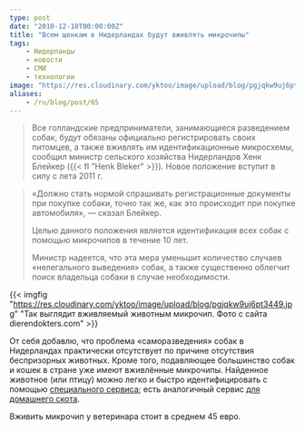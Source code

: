 ```yaml
---
type: post
date: "2010-12-10T00:00:00Z"
title: "Всем щенкам в Нидерландах будут вживлять микрочипы"
tags:
    - Нидерланды
    - новости
    - СМИ
    - технологии
image: "https://res.cloudinary.com/yktoo/image/upload/blog/pgjqkw9uj6pt3449.jpg"
aliases:
    - /ru/blog/post/65
---
```


> Все голландские предприниматели, занимающиеся разведением собак, будут  обязаны официально регистрировать своих питомцев, а также вживлять им  идентификационные микросхемы, сообщил министр сельского хозяйства  Нидерландов Хенк Блейкер ({{< fl "Henk Bleker" >}}). Новое положение вступит в силу с  лета 2011 г.
>
<!--more-->
> «Должно стать нормой спрашивать регистрационные документы при покупке  собаки, точно так же, как это происходит при покупке автомобиля», —  сказал Блейкер.
>
> Целью данного положения является идентификация всех собак с помощью микрочипов в течение 10 лет.
>
> Министр надеется, что эта мера уменьшит количество случаев «нелегального  выведения» собак, а также существенно облегчит поиск владельца собаки в  случае необходимости.

{{< imgfig "https://res.cloudinary.com/yktoo/image/upload/blog/pgjqkw9uj6pt3449.jpg" "Так выглядит вживляемый животным микрочип. Фото с сайта dierendokters.com" >}}

От себя добавлю, что проблема «саморазведения» собак в Нидерландах  практически отсутствует по причине отсутствия беспризорных животных.  Кроме того, подавляющее большинство собак и кошек в стране уже имеют  вживлённые микрочипы. Найденное животное (или птицу) можно легко и  быстро идентифицировать с помощью [специального сервиса](http://www.chipnummer.nl/); есть аналогичный сервис [для домашнего скота](http://www.pve.nl/).

Вживить микрочип у ветеринара стоит в среднем 45 евро.
